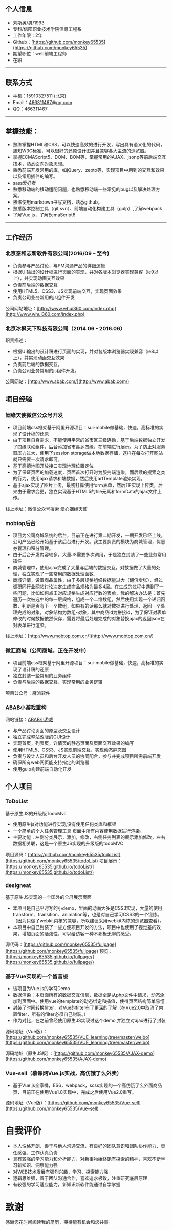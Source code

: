 ## 个人信息

 - 刘斯奥/男/1993
 - 专科/信阳职业技术学院信息工程系
 - 工作年限：2年
 - Github：[https://github.com/monkey65535](https://github.com/monkey65535)
 - 期望职位：web前端工程师  
 - 在职

---  

## 联系方式

- 手机：15910327511 (北京)  
- Email：466311467@qq.com
- QQ：466311467

---  

## 掌握技能：  
 - 熟练掌握HTML和CSS，可以快速高效的进行开发，写出具有语义化的代码，熟知W3C标准，可以很好的还原设计图并且兼容各大主流的浏览器。
 - 掌握ECMAScript5、DOM、BOM等，掌握常用的AJAX、jsonp等前后端交互技术，熟悉面向对象思想。
 - 熟悉前端开发常用的库，如jQuery、zepto等，实现项目中用到的交互和效果以及常用插件的编写。
 - sass爱好者
 - 熟悉移动端的移动适配问题，也熟悉移动端一些常见的bug以及解决处理方案。
 - 熟练使用markdown书写文档，熟悉github。
 - 熟悉版本控制工具（git,svn）、前端自动化构建工具（gulp）,了解webpack
 - 了解Vue.js，了解EcmaScript6

---

## 工作经历  
### 北京泰和志新软件有限公司(2016/09 – 至今)  

 - 负责参与产品讨论，与PM沟通产品的详细逻辑 
 - 根据UI输出的设计稿进行页面的实现，并对各版本浏览器实现兼容（ie9以上），并实现动画交互效果
 - 负责前后端的数据交互
 - 使用HTML5、CSS3、JS实现前端交互，实现页面效果
 - 负责公司业务常用的js组件开发

公司网站地址：[http://www.whui360.com/index.php](http://www.whui360.com/index.php)   

### 北京冰枫天下科技有限公司（2014.06  - 2016.06）  
职责描述：   

 - 根据UI输出的设计稿进行页面的实现，并对各版本浏览器实现兼容（ie8以上），并实现动画交互效果
 - 负责前后端的数据交互。
 - 负责公司业务常用的js组件开发。  

公司网站：[http://www.abab.com/](http://www.abab.com/)

## 项目经验  
### 姻缘天使微信公众号开发    

-	项目前端css框架基于阿里开源项目：sui-mobile做基础，快速，高标准的实现了设计稿的还原
-	由于项目自身需求，不能使用平常的省市区三级连动，基于后端数据独立开发了四级联动组件，后台添加省市县乡四级，在前端进行展示。为了防止对服务器压力过大，使用了session storage做本地数据存储，这样在每次打开网站就只需要一次请求即可。
-	基于高德地图开放接口实现地理位置定位
-	为了保证页面的加载速度，页面首次打开时为服务端渲染，而后续的搜索之类的行为，使用ajax请求和端数据，然后使用artTemplate渲染实现。
-	基于ajax实现了图片上传，最初打算使用form表单，然后TP实现上传类，后来由于需求变更，独立实现基于HTML5的file元素和formData的ajax文件上传。

线上地址：微信公众号搜索 爱心姻缘天使 

### mobtop后台

 - 项目为公司商城系统的后台，目前正在进行第二期开发，一期开发已经上线，公司产品已经开始基于该后台进行开发。我主要负责的模块为商城管理，优惠券管理和积分管理。  
 - 由于后台开发内容较多，大量JS需要多次调用，于是独立封装了一些业务常用插件  
 - 商城管理中，使用ajax完成了大量与后端的数据交互，对数据做了大量的处理，独立实现了一些常用的数据处理函数.
 - 商城详情，设置商品属性，由于多层规格组织数据量过大（翻倍增张），经过调研同行业网站讨论决定生成商品规格为最多4层。在生成的过程中遇到了一些问题，比如如何点击对应规格生成对应行数的表单，我的解决办法是：首先遍历一次被选中的每一层规格，组成一个二维数组，然后使用实现一个递归函数，判断是否有下一个数组，如果有的话那么就对数据进行处理，返回一个处理完成的对象，对象结构为数组-对象，其中商品id为拼接id，为了保证对表单修改的时候数据依然保存，需要将最后处理完成的对象替换ajax的返回json在对表单进行渲染。  

线上地址：[http://www.mobtop.com.cn/](http://www.mobtop.com.cn/)

### 微汇商城（公司商城，正在开发中）  

- 项目前端css框架基于阿里开源项目：sui-mobile做基础，快速，高标准的实现了设计稿的还原
- 独立封装一些常用的业务组件
- 负责与后端的数据交互，实现常用的业务逻辑   

项目公众号：魔派软件

### ABAB小游戏重构  

网站链接：[ABAB小游戏](http://www.abab.com/)  

 - 与产品讨论页面的原型及交互设计
 - 独立完成整站改版的GUI设计
 - 实现首页，列表页，详情页的静态页面及页面交互效果的编写 
 - 使用HTML5、CSS3、JS实现前端交互，实现动态静态图
 - 负责与设计人员和后台开发人员的协同配合，参与并完成项目所需前端开发
 - 确保所有web网页能支持指定的浏览器
 - 使用gulp构建前端自动化开发

## 个人项目
### ToDoList
基于原生JS的升级版TodoMvc  

 - 使用原生js对功能进行实现,没有使用任何类库和框架
 - 一个简单的个人任务管理工具 页面中所有内容使用数据进行渲染。
 - 主要功能：左侧分类展示，添加，修改，右侧任务列表的展示添加修改，左右数据相关联，这是一个原生JS实现的升级版的todoMVC  
 
项目源码：[https://github.com/monkey65535/todoList](https://github.com/monkey65535/todoList)
项目展示：[https://monkey65535.github.io/todoList/](https://monkey65535.github.io/todoList/)

### designeat
基于原生JS实现的一个国外的全屏展示页面
 
 -  本项目是自己平时写的小demo，里面的动画大多是CSS3实现，大量的使用transform、transition、animation等，也是对自己学习CSS3的一个锻炼。（因为只做了webkit内核的兼容，所以建议采用webkit内核的浏览器查看）。 
 -  本项目中自己封装了一些方便项目开发的方法，项目中也使用了视觉差的效果，增加页面的活泼性，可以给访客一种不死板无聊的感受。

 源代码：[https://github.com/monkey65535/fullpage](https://github.com/monkey65535/fullpage) 
 预览：[https://monkey65535.github.io/fullpage/](https://monkey65535.github.io/fullpage/)

### 基于Vue实现的一个留言板

- 该项目为Vue.js的学习Demo
- 数据渲染：本页面所有的数据交互信息，数据全是从php文件中请求，动态添加到页面中。使用vue的template的动态绑定和插值，使得页面结构简单易懂
- 封装了时间转换filter，对Vue的filter有了更深的了解（在Vue2.0中取消了内置filter，所有的filter必须自己封装。）
- 作为对比，在之前曾经使用原生JS实现过这个demo,并独立对ajax进行了封装  

源码地址（Vue版）：[https://github.com/monkey65535/VUE_learning/tree/master/weibo](https://github.com/monkey65535/VUE_learning/tree/master/weibo)  

源码地址（原生JS版）：[https://github.com/monkey65535/AJAX-demo](https://github.com/monkey65535/AJAX-demo)

### Vue-sell（慕课网Vue.js实战，高仿饿了么外卖）  

-	基于Vue.js全家桶，ES6，webpack，scss实现的一个高仿饿了么外面商品页，目前正在使用Vue1.0实现中，完成之后使用Vue2.0重写。  

源码地址（Vue版）：[https://github.com/monkey65535/Vue-sell](https://github.com/monkey65535/Vue-sell)


# 自我评价  

 - 本人性格开朗、善于与他人沟通交流，有良好的团队意识和团队协作能力、责任感强、工作认真负责
 - 具有较强的学习能力和分析能力，对新事物始终饱有探索的精神，喜欢不断学习新知识、洞察能力强
 - 对WEB技术发展有强烈兴趣，学习、探索能力强
 - 逻辑思维强，善于团队沟通合作，喜欢追求极致，注重研究底层原理
 - 有较强的学习适应能力，新知识新软件能通过自学掌握


# 致谢
感谢您花时间阅读我的简历，期待能有机会和您共事。
